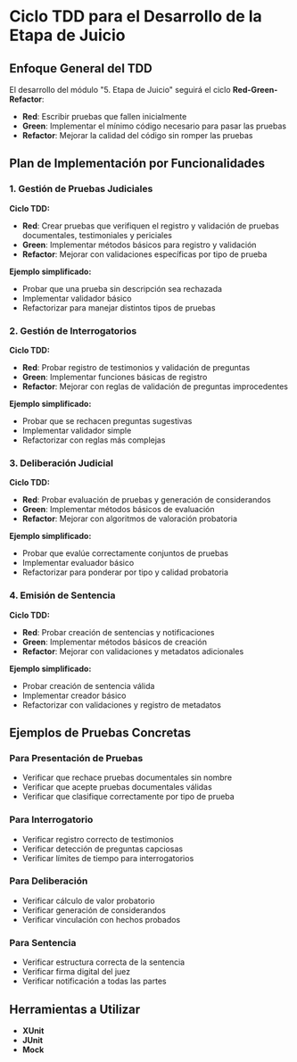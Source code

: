 # Ciclo TDD para el Desarrollo de la Etapa de Juicio

## Enfoque General del TDD
El desarrollo del módulo "5. Etapa de Juicio" seguirá el ciclo **Red-Green-Refactor**:

- **Red**: Escribir pruebas que fallen inicialmente  
- **Green**: Implementar el mínimo código necesario para pasar las pruebas  
- **Refactor**: Mejorar la calidad del código sin romper las pruebas  

## Plan de Implementación por Funcionalidades

### 1. Gestión de Pruebas Judiciales

**Ciclo TDD:**

- **Red**: Crear pruebas que verifiquen el registro y validación de pruebas documentales, testimoniales y periciales  
- **Green**: Implementar métodos básicos para registro y validación  
- **Refactor**: Mejorar con validaciones específicas por tipo de prueba  

**Ejemplo simplificado:**

- Probar que una prueba sin descripción sea rechazada  
- Implementar validador básico  
- Refactorizar para manejar distintos tipos de pruebas  

### 2. Gestión de Interrogatorios

**Ciclo TDD:**

- **Red**: Probar registro de testimonios y validación de preguntas  
- **Green**: Implementar funciones básicas de registro  
- **Refactor**: Mejorar con reglas de validación de preguntas improcedentes  

**Ejemplo simplificado:**

- Probar que se rechacen preguntas sugestivas  
- Implementar validador simple  
- Refactorizar con reglas más complejas  

### 3. Deliberación Judicial

**Ciclo TDD:**

- **Red**: Probar evaluación de pruebas y generación de considerandos  
- **Green**: Implementar métodos básicos de evaluación  
- **Refactor**: Mejorar con algoritmos de valoración probatoria  

**Ejemplo simplificado:**

- Probar que evalúe correctamente conjuntos de pruebas  
- Implementar evaluador básico  
- Refactorizar para ponderar por tipo y calidad probatoria  

### 4. Emisión de Sentencia

**Ciclo TDD:**

- **Red**: Probar creación de sentencias y notificaciones  
- **Green**: Implementar métodos básicos de creación  
- **Refactor**: Mejorar con validaciones y metadatos adicionales  

**Ejemplo simplificado:**

- Probar creación de sentencia válida  
- Implementar creador básico  
- Refactorizar con validaciones y registro de metadatos  

## Ejemplos de Pruebas Concretas

### Para Presentación de Pruebas

- Verificar que rechace pruebas documentales sin nombre  
- Verificar que acepte pruebas documentales válidas  
- Verificar que clasifique correctamente por tipo de prueba  

### Para Interrogatorio

- Verificar registro correcto de testimonios  
- Verificar detección de preguntas capciosas  
- Verificar límites de tiempo para interrogatorios  

### Para Deliberación

- Verificar cálculo de valor probatorio  
- Verificar generación de considerandos  
- Verificar vinculación con hechos probados  

### Para Sentencia

- Verificar estructura correcta de la sentencia  
- Verificar firma digital del juez  
- Verificar notificación a todas las partes  

## Herramientas a Utilizar

- **XUnit**
- **JUnit**
- **Mock**